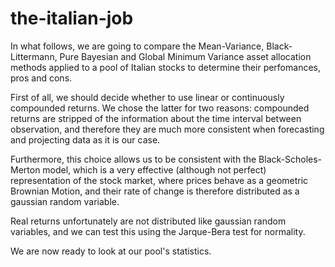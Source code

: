 # the-italian-job

In what follows, we are going to compare the Mean-Variance, Black-Littermann, Pure Bayesian and Global Minimum Variance asset allocation methods applied to a pool of Italian stocks to determine their perfomances, pros and cons.

First of all, we should decide whether to use linear or continuously compounded returns. We chose the latter for two reasons: compounded returns are stripped of the information about the time interval between observation, and therefore they are much more consistent when forecasting and projecting data as it is our case. 

Furthermore, this choice allows us to be consistent with the Black-Scholes-Merton model, which is a very effective (although not perfect) representation of the stock market, where prices behave as a geometric Brownian Motion, and their rate of change is therefore distributed as a gaussian random variable. 

Real returns unfortunately are not distributed like gaussian random variables, and we can test this using the Jarque-Bera test for normality.

We are now ready to look at our pool's statistics.
